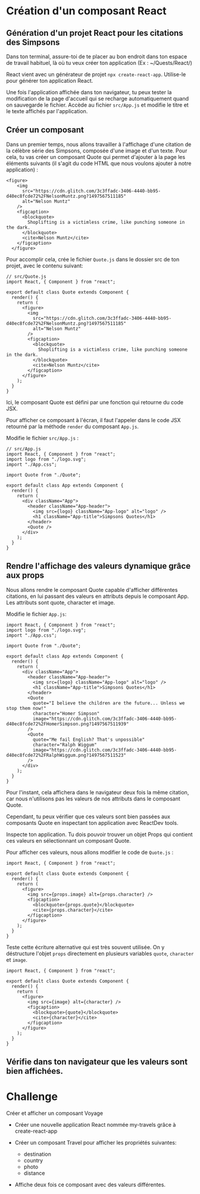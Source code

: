 # Création d'un composant React

## Génération d'un projet React pour les citations des Simpsons

Dans ton terminal, assure-toi de te placer au bon endroit dans ton espace de travail habituel, là où tu veux créer ton application (Ex : ~/Quests/React/)

React vient avec un générateur de projet ```npx create-react-app```. Utilise-le pour générer ton application React.

Une fois l'application affichée dans ton navigateur, tu peux tester la modification de la page d'accueil qui se recharge automatiquement quand on sauvegarde le fichier. Accède au fichier ```src/App.js``` et modifie le titre et le texte affichés par l'application.

## Créer un composant

Dans un premier temps, nous allons travailler à l'affichage d'une citation de la célèbre série des Simpsons, composée d'une image et d'un texte. Pour cela, tu vas créer un composant Quote qui permet d'ajouter à la page les éléments suivants (il s'agit du code HTML que nous voulons ajouter à notre application) :

```
<figure>
    <img
      src="https://cdn.glitch.com/3c3ffadc-3406-4440-bb95-d40ec8fcde72%2FNelsonMuntz.png?1497567511185"
      alt="Nelson Muntz"
    />
    <figcaption>
      <blockquote>
        Shoplifting is a victimless crime, like punching someone in the dark.
      </blockquote>
      <cite>Nelson Muntz</cite>
    </figcaption>
  </figure>
```

Pour accomplir cela, crée le fichier ```Quote.js``` dans le dossier src de ton projet, avec le contenu suivant:

```
// src/Quote.js
import React, { Component } from "react";

export default class Quote extends Component {
  render() {
    return (
      <figure>
        <img
          src="https://cdn.glitch.com/3c3ffadc-3406-4440-bb95-d40ec8fcde72%2FNelsonMuntz.png?1497567511185"
          alt="Nelson Muntz"
        />
        <figcaption>
          <blockquote>
            Shoplifting is a victimless crime, like punching someone in the dark.
          </blockquote>
          <cite>Nelson Muntz</cite>
        </figcaption>
      </figure>
    );
  }
}
```

Ici, le composant Quote est défini par une fonction qui retourne du code JSX.

Pour afficher ce composant à l'écran, il faut l'appeler dans le code JSX retourné par la méthode ```render``` du composant ```App.js```.

Modifie le fichier ```src/App.js``` :

```
// src/App.js
import React, { Component } from "react";
import logo from "./logo.svg";
import "./App.css";

import Quote from "./Quote";

export default class App extends Component {
  render() {
    return (
      <div className="App">
        <header className="App-header">
          <img src={logo} className="App-logo" alt="logo" />
          <h1 className="App-title">Simpsons Quotes</h1>
        </header>
        <Quote />
      </div>
    );
  }
}
```

## Rendre l'affichage des valeurs dynamique grâce aux props

Nous allons rendre le composant Quote capable d'afficher différentes citations, en lui passant des valeurs en attributs depuis le composant App. Les attributs sont quote, character et image.

Modifie le fichier ```App.js```:

```
import React, { Component } from "react";
import logo from "./logo.svg";
import "./App.css";

import Quote from "./Quote";

export default class App extends Component {
  render() {
    return (
      <div className="App">
        <header className="App-header">
          <img src={logo} className="App-logo" alt="logo" />
          <h1 className="App-title">Simpsons Quotes</h1>
        </header>
        <Quote
          quote="I believe the children are the future... Unless we stop them now!"
          character="Homer Simpson"
          image="https://cdn.glitch.com/3c3ffadc-3406-4440-bb95-d40ec8fcde72%2FHomerSimpson.png?1497567511939"
        />
        <Quote
          quote="Me fail English? That's unpossible"
          character="Ralph Wiggum"
          image="https://cdn.glitch.com/3c3ffadc-3406-4440-bb95-d40ec8fcde72%2FRalphWiggum.png?1497567511523"
        />
      </div>
    );
  }
}
```

Pour l'instant, cela affichera dans le navigateur deux fois la même citation, car nous n'utilisons pas les valeurs de nos attributs dans le composant Quote.

Cependant, tu peux vérifier que ces valeurs sont bien passées aux composants Quote en inspectant ton application avec ReactDev tools.

Inspecte ton application. Tu dois pouvoir trouver un objet Props qui contient ces valeurs en sélectionnant un composant Quote.

Pour afficher ces valeurs, nous allons modifier le code de ```Quote.js``` :

```
import React, { Component } from "react";

export default class Quote extends Component {
  render() {
    return (
      <figure>
        <img src={props.image} alt={props.character} />
        <figcaption>
          <blockquote>{props.quote}</blockquote>
          <cite>{props.character}</cite>
        </figcaption>
      </figure>
    );
  }
}
```

Teste cette écriture alternative qui est très souvent utilisée. On y déstructure l'objet ```props``` directement en plusieurs variables ```quote```, ```character``` et ```image```.

```
import React, { Component } from "react";

export default class Quote extends Component {
  render() {
    return (
      <figure>
        <img src={image} alt={character} />
        <figcaption>
          <blockquote>{quote}</blockquote>
          <cite>{character}</cite>
        </figcaption>
      </figure>
    );
  }
}
```

## Vérifie dans ton navigateur que les valeurs sont bien affichées.

# Challenge
Créer et afficher un composant Voyage

* Créer une nouvelle application React nommée my-travels grâce à create-react-app

* Créer un composant Travel pour afficher les propriétés suivantes:
  * destination
  * country
  * photo
  * distance

* Affiche deux fois ce composant avec des valeurs différentes.

